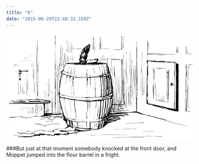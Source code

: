 ```yaml
---
title: "6"
date: "2015-06-29T22:40:32.169Z"
---
```

![SAMUEL WHISKERS](./pic18.gif)


###But just at that moment somebody knocked at the front door, and Moppet jumped into the flour barrel in a fright.